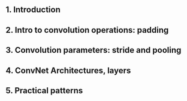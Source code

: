 ## 1. Introduction


## 2. Intro to convolution operations: padding


## 3. Convolution parameters: stride and pooling


## 4. ConvNet Architectures, layers


## 5. Practical patterns
